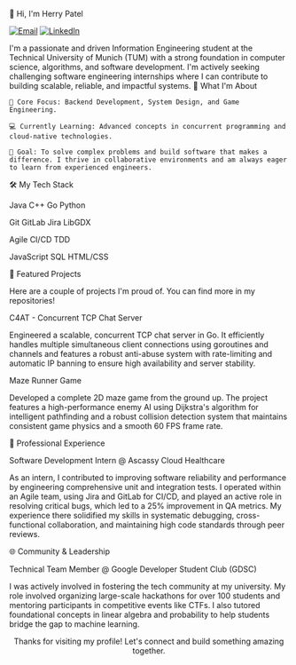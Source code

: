 👋 Hi, I'm Herry Patel

<p align="left">
<a href="mailto:herry.patel@tum.de"><img src="https://www.google.com/search?q=https://img.shields.io/badge/Email" alt="Email"/></a>
<a href="https://www.linkedin.com/in/herry-patel-477507220/" target="_blank"><img src="https://www.google.com/search?q=https://img.shields.io/badge/LinkedIn-Herry%2520Patel-blue%3Fstyle%3Dfor-the-badge%26logo%3Dlinkedin" alt="LinkedIn"/></a>
</p>

I'm a passionate and driven Information Engineering student at the Technical University of Munich (TUM) with a strong foundation in computer science, algorithms, and software development. I'm actively seeking challenging software engineering internships where I can contribute to building scalable, reliable, and impactful systems.
🚀 What I'm About

    🧠 Core Focus: Backend Development, System Design, and Game Engineering.

    💻 Currently Learning: Advanced concepts in concurrent programming and cloud-native technologies.

    🌱 Goal: To solve complex problems and build software that makes a difference. I thrive in collaborative environments and am always eager to learn from experienced engineers.

🛠️ My Tech Stack

Java C++ Go Python


Git GitLab Jira LibGDX


Agile CI/CD TDD


JavaScript SQL HTML/CSS

🌟 Featured Projects

Here are a couple of projects I'm proud of. You can find more in my repositories!


C4AT - Concurrent TCP Chat Server
	

Engineered a scalable, concurrent TCP chat server in Go. It efficiently handles multiple simultaneous client connections using goroutines and channels and features a robust anti-abuse system with rate-limiting and automatic IP banning to ensure high availability and server stability.
	

Maze Runner Game
	

Developed a complete 2D maze game from the ground up. The project features a high-performance enemy AI using Dijkstra's algorithm for intelligent pathfinding and a robust collision detection system that maintains consistent game physics and a smooth 60 FPS frame rate.
	

💼 Professional Experience

Software Development Intern @ Ascassy Cloud Healthcare

As an intern, I contributed to improving software reliability and performance by engineering comprehensive unit and integration tests. I operated within an Agile team, using Jira and GitLab for CI/CD, and played an active role in resolving critical bugs, which led to a 25% improvement in QA metrics. My experience there solidified my skills in systematic debugging, cross-functional collaboration, and maintaining high code standards through peer reviews.

🌐 Community & Leadership

Technical Team Member @ Google Developer Student Club (GDSC)

I was actively involved in fostering the tech community at my university. My role involved organizing large-scale hackathons for over 100 students and mentoring participants in competitive events like CTFs. I also tutored foundational concepts in linear algebra and probability to help students bridge the gap to machine learning.

<p align="center">
Thanks for visiting my profile! Let's connect and build something amazing together.
</p>
